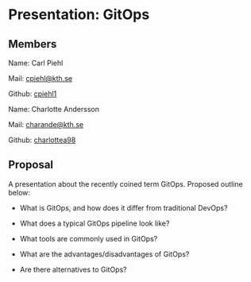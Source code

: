 # Presentation: GitOps

## Members

Name: Carl Piehl

Mail: cpiehl@kth.se

Github: [cpiehl1](https://github.com/cpiehl1)

Name: Charlotte Andersson

Mail: charande@kth.se

Github: [charlottea98](https://github.com/charlottea98)

## Proposal

A presentation about the recently coined term GitOps. Proposed outline below:

- What is GitOps, and how does it differ from traditional DevOps?

- What does a typical GitOps pipeline look like?

- What tools are commonly used in GitOps?

- What are the advantages/disadvantages of GitOps?

- Are there alternatives to GitOps?